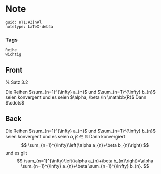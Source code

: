 # Note
```
guid: KT1;#Z|n#l
notetype: LaTeX-deb4a
```

### Tags
```
Reihe
wichtig
```

## Front
% Satz 3.2 <div>
</div><div>Die Reihen $\sum_{n=1}^{\infty} a_{n}$ und $\sum_{n=1}^{\infty} b_{n}$ seien konvergent und es seien $\alpha, \beta \in \mathbb{R}$ Dann $\cdots$
</div>

## Back
Die Reihen $\sum_{n=1}^{\infty} a_{n}$ und $\sum_{n=1}^{\infty} b_{n}$ seien konvergent und es seien $\alpha, \beta \in \mathbb{R}$ Dann konvergiert
$$
\sum_{n=1}^{\infty}\left(\alpha a_{n}+\beta b_{n}\right)
$$
und es gilt
$$
\sum_{n=1}^{\infty}\left(\alpha a_{n}+\beta b_{n}\right)=\alpha \sum_{n=1}^{\infty} a_{n}+\beta \sum_{n=1}^{\infty} b_{n}.
$$
